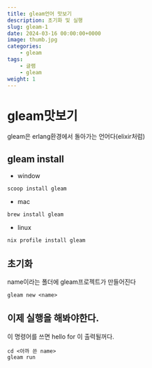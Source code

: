 ```yaml
---
title: gleam언어 맛보기
description: 초기화 및 실행
slug: gleam-1
date: 2024-03-16 00:00:00+0000
image: thumb.jpg
categories:
    - gleam
tags:
    - 글램
    - gleam
weight: 1
---
```

# gleam맛보기

gleam은 erlang환경에서 돌아가는 언어다(elixir처럼)


## gleam install
- window
```fish
scoop install gleam
```

- mac
```
brew install gleam
```

- linux
```
nix profile install gleam
```


## 초기화
name이라는 폴더에 gleam프로젝트가 만들어진다
```
gleam new <name>
```

## 이제 실행을 해봐야한다.
이 명령어를 쓰면 hello for <name>이 출력될꺼다.
```
cd <아까 쓴 name>
gleam run
```